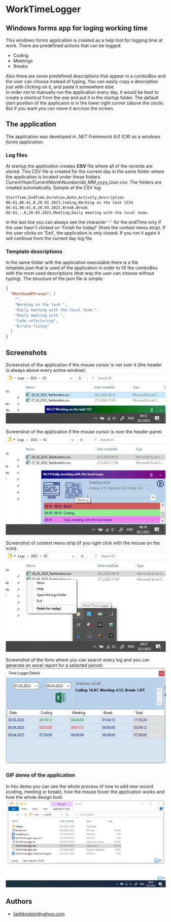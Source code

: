 
# WorkTimeLogger

## Windows forms app for loging working time
This windows forms application is created as a help tool for logging time at work. There are predefined actions that can be logged: 
- Coding 
- Meetings 
- Breaks  

Also there are some predefined descriptions that appear in a comboBox and the user can choose instead of typing. You can easily copy a description just with clicking on it, and paste it somewhere else.  
In order not to manually run the application every day, it would be best to create a shortcut from the exe and put it in the startup folder.
The default start position of the applicaion is in the lower right corner (above the clock). But if you want you can move it accross the screen.

## The application
The application was developed in *.NET Framework 6.0* (C#) as a *windows forms application*. 
### Log files
At startup the application creates **CSV** file where all of the records are stored. This CSV file is created for the current day in the same folder where the application is located under these folders *CurrentYear/CurrentMonthNumber/dd_MM_yyyy_User.csv*. The folders are created automatically. Sample of the CSV log:
```csv
StartTime,EndTime,Duration,Date,Activity,Description
06:41,06:41,0,28.03.2023,Coding,Working on the task 1234
06:41,06:41,0,28.03.2023,Break,Break
06:41,-,0,28.03.2023,Meeting,Daily meeting with the local team.
```  
In the last line you can always see the character '-' for the endTime only if the user hasn't clicked on 'Finish for today!' (from the context menu strip). 
If the user clicks on 'Exit', the application is only closed. If you run it again it will continue from the current day log file. 

### Template descriptions
In the same folder with the application executable there is a file *template.json* that is used of the application in order to fill the comboBox with the most used descriptions (that way the user can choose without typing). The structure of the json file is simple:
```json
{
  "MostUsedPhrases": [
    "",
    "Working on the task ",
    "Daily meeting with the local team.",
    "Daily meeting with ",
    "Code refactoring",
    "Errors fixing"
  ]
}
```

## Screenshots
Screenshot of the application if the mouse cursor is not over it (the header is always above every active window):  
![Minimized](https://github.com/tashkoskim/WorkTimeLogger/blob/master/WorkTimeLogger/Screenshots/WorkTimeLogger_Minimized_v2.JPG?raw=true)   

Screenshot of the application if the mouse cursor is over the header panel:  
![Maximizied](https://github.com/tashkoskim/WorkTimeLogger/blob/master/WorkTimeLogger/Screenshots/WorkTimeLogger_Maximized_v2.JPG?raw=true)  

Screenshot of context menu strip (if you right click with the mouse on the icon):  
![Menu](https://github.com/tashkoskim/WorkTimeLogger/blob/master/WorkTimeLogger/Screenshots/WorkTimeLogger_ContextMenuStrip_v2.JPG?raw=true)  

Screenshot of the form where you can search every log and you can generate an excel report for a selected period:  
![LogForm](https://github.com/tashkoskim/WorkTimeLogger/blob/master/WorkTimeLogger/Screenshots/WorkTimeLogger_LogHistory_v3.JPG?raw=true)  


### GIF demo of the application
In this demo you can see the whole process of how to add new record (coding, meeting or break), how the mouse hover the application works and how the whole design look:  
![WorkTimeLogger](https://github.com/tashkoskim/WorkTimeLogger/blob/master/WorkTimeLogger/Screenshots/WorkTimeLogger_v2.gif?raw=true) 


## Authors
- tashkoskim@yahoo.com

